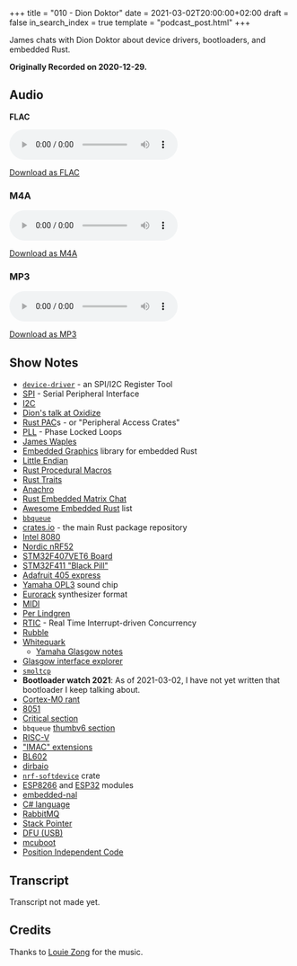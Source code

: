 +++
title = "010 - Dion Doktor"
date = 2021-03-02T20:00:00+02:00
draft = false
in_search_index = true
template = "podcast_post.html"
+++

James chats with Dion Doktor about device drivers, bootloaders, and embedded Rust.

**Originally Recorded on 2020-12-29.**

<!-- more -->

## Audio

**FLAC**

<audio
    controls
    src="https://delivery.jamescdn.com/2021-03-02-dion-doktor.flac">
        Your browser does not support embedding FLAC
</audio>

[Download as FLAC](https://delivery.jamescdn.com/2021-03-02-dion-doktor.flac)

### M4A

<audio
    controls
    src="https://delivery.jamescdn.com/2021-03-02-dion-doktor.m4a">
        Your browser does not support embedding M4A.
</audio>

[Download as M4A](https://delivery.jamescdn.com/2021-03-02-dion-doktor.m4a)

### MP3

<audio
    controls
    src="https://delivery.jamescdn.com/2021-03-02-dion-doktor.mp3">
        Your browser does not support embedding MP3.
</audio>

[Download as MP3](https://delivery.jamescdn.com/2021-03-02-dion-doktor.mp3)


## Show Notes

* [`device-driver`](https://crates.io/crates/device-driver) - an SPI/I2C Register Tool
* [SPI](https://en.wikipedia.org/wiki/Serial_Peripheral_Interface) - Serial Peripheral Interface
* [I2C](https://en.wikipedia.org/wiki/I2C)
* [Dion's talk at Oxidize](https://www.youtube.com/watch?v=z9z74VpqO9A)
* [Rust PAC](https://blog.tonari.no/rust-simple-hardware-project)s - or "Peripheral Access Crates"
* [PLL](https://en.wikipedia.org/wiki/Phase-locked_loop) - Phase Locked Loops
* [James Waples](https://github.com/jamwaffles/)
* [Embedded Graphics](https://github.com/embedded-graphics/embedded-graphics) library for embedded Rust
* [Little Endian](https://en.wikipedia.org/wiki/Endianness)
* [Rust Procedural Macros](https://doc.rust-lang.org/reference/procedural-macros.html)
* [Rust Traits](https://doc.rust-lang.org/book/ch10-02-traits.html)
* [Anachro](https://anachro.computer)
* [Rust Embedded Matrix Chat](https://app.element.io/#/room/#rust-embedded:matrix.org)
* [Awesome Embedded Rust](https://github.com/rust-embedded/awesome-embedded-rust) list
* [`bbqueue`](https://crates.io/crates/bbqueue)
* [crates.io](https://crates.io) - the main Rust package repository
* [Intel 8080](https://en.wikipedia.org/wiki/Intel_8080)
* [Nordic nRF52](https://www.nordicsemi.com/Software-and-Tools/Development-Kits/nRF52-DK)
* [STM32F407VET6 Board](https://www.aliexpress.com/item/4000602517153.html)
* [STM32F411 "Black Pill"](https://github.com/WeActTC/MiniSTM32F4x1)
* [Adafruit 405 express](https://learn.adafruit.com/adafruit-stm32f405-feather-express?view=all)
* [Yamaha OPL3](https://en.wikipedia.org/wiki/Yamaha_YMF262) sound chip
* [Eurorack](https://en.wikipedia.org/wiki/Eurorack) synthesizer format
* [MIDI](https://en.wikipedia.org/wiki/MIDI)
* [Per Lindgren](https://www.ltu.se/staff/p/pln-1.11258?l=en)
* [RTIC](https://rtic.rs) - Real Time Interrupt-driven Concurrency
* [Rubble](https://jonas-schievink.github.io/rubble/rubble/index.html)
* [Whitequark](https://twitter.com/whitequark)
    * [Yamaha Glasgow notes](https://github.com/GlasgowEmbedded/glasgow/blob/main/software/glasgow/applet/audio/yamaha_opx/__init__.py)
* [Glasgow interface explorer](https://www.crowdsupply.com/1bitsquared/glasgow)
* [`smoltcp`](https://crates.io/crates/smoltcp)
* **Bootloader watch 2021**: As of 2021-03-02, I have not yet written that bootloader I keep talking about.
* [Cortex-M0 rant](https://twitter.com/bitshiftmask/status/1337944590251331584)
* [8051](https://en.wikipedia.org/wiki/Intel_MCS-51)
* [Critical section](https://en.wikipedia.org/wiki/Critical_section)
* `bbqueue` [thumbv6 section](https://github.com/jamesmunns/bbqueue/blob/master/core/src/bbbuffer.rs#L1222-L1276)
* [RISC-V](https://en.wikipedia.org/wiki/RISC-V)
* ["IMAC" extensions](https://en.wikipedia.org/wiki/RISC-V#ISA_base_and_extensions)
* [BL602](https://www.cnx-software.com/2020/10/24/bl602-bl604-risc-v-wifi-bluetooth-5-0-le-soc-will-sell-at-esp8266-price-point/)
* [dirbaio](https://github.com/dirbaio)
* [`nrf-softdevice`](https://github.com/akiles/nrf-softdevice) crate
* [ESP8266](https://en.wikipedia.org/wiki/ESP8266) and [ESP32](https://en.wikipedia.org/wiki/ESP32) modules
* [embedded-nal](https://github.com/rust-embedded-community/embedded-nal)
* [C# language](https://en.wikipedia.org/wiki/C_Sharp_(programming_language))
* [RabbitMQ](https://en.wikipedia.org/wiki/RabbitMQ)
* [Stack Pointer](https://en.wikipedia.org/wiki/Call_stack#STACK-POINTER)
* [DFU (USB)](https://en.wikipedia.org/wiki/USB#Device_Firmware_Upgrade)
* [mcuboot](https://mcuboot.com/)
* [Position Independent Code](https://en.wikipedia.org/wiki/Position-independent_code)

## Transcript

Transcript not made yet.

## Credits

Thanks to [Louie Zong](https://louiezong.bandcamp.com/) for the music.
